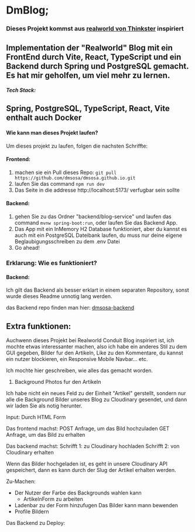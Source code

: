 # DmBlog; 

### Dieses Projekt kommst aus [realworld von Thinkster](https://github.com/gothinkster/realworld) inspiriert 

Implementation der "Realworld" Blog mit ein FrontEnd durch Vite, React, TypeScript und ein Backend durch Spring und PostgreSQL gemacht. Es hat mir geholfen, um viel mehr zu lernen.
---
##### Tech Stack:
Spring, PostgreSQL, TypeScript, React, Vite
enthalt auch Docker
---

#### Wie kann man dieses Projekt laufen?

Um dieses projekt zu laufen, folgen die nachsten Schriffte:

#### Frontend:

1. machen sie ein Pull dieses Repo: `git pull https://github.com/dmsosa/dmsosa.github.io.git`
2. laufen Sie das command `npm run dev`
3. Das Seite in die addresse http://localhost:5173/ verfugbar sein sollte

#### Backend:

1. gehen Sie zu das Ordner "backend/blog-service" und laufen das command `mvnw spring-boot:run`, oder laufen Sie das Backend App. 
2. Das App mit ein InMemory H2 Database funktioniert, aber du kannst es auch mit ein PostgreSQL Dateibank laufen, du muss nur deine eigene Beglaubigungsschreiben zu dem .env Datei
3. Go ahead!

### Erklarung: Wie es funktioniert?

#### Backend:

Ich gilt das Backend als besser erklart in einem separaten Repository, sonst wurde dieses Readme unnotig lang werden.

das Backend repo finden man hier: [dmsosa-backend](https://github.com/dmsosa/dmblog-backend) 


## Extra funktionen:

Auchwenn dieses Projekt bei Realworld Conduit Blog inspiriert ist, ich mochte etwas interessanter machen, also ich habe ein anderes Stil zu dem GUI gegeben, Bilder fur den Artikeln, Like zu den Kommentare, du kannst ein nutzer blockieren, ein Responsive Mobile Navbar... etc.

Ich mochte hier geschreiben, wie alles das gemacht worden.

1. Background Photos fur den Artikeln

Ich habe nicht ein neues Feld zu der Einheit "Artikel" gerstellt, sondern nur alle die Background Bilder unseres Blog zu Cloudinary gesendet, und dann wir laden Sie als notig herunter.

Input: Durch HTML Form

Das frontend machst:
POST Anfrage, um das Bild hochzuladen
GET Anfrage, um das Bild zu erhalten

Das backend machst:
Schrifft 1: zu Cloudinary hochladen
Schrifft 2: von Cloudinary erhalten

Wenn das Bilder hochgeladen ist, es geht in unsere Cloudinary API gespeichert, dann es kann durch der Slug der Artikel erhalten werden.

Zu-Machen:
* Der Nutzer der Farbe des Backgrounds wahlen kann
    * ArtikelnForm zu arbeiten
* Ladenbar zu der Form hinzufugen
Das Bilder kann mann bewenden
* Profile Bildern

Das Backend zu Deploy: